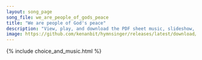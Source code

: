 ```yaml
---
layout: song_page
song_file: we_are_people_of_gods_peace
title: "We are people of God's peace"
description: "View, play, and download the PDF sheet music, slideshow, and audio. Lyrics: We are people of God's peace as a new creation. Love unites and strengthens us at this celebration. Sons and daughters of the Lord, serving one anothe... english christian 4part chords"
image: https://github.com/kenanbit/hymnsinger/releases/latest/download/we_are_people_of_gods_peace-trad.png
---
```


{% include choice_and_music.html %}